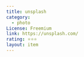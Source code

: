 ```yaml
---
title: unsplash
category:
  - photo
License: Freemium
link: https://unsplash.com/
rating: ⭐⭐⭐
layout: item
---
```

